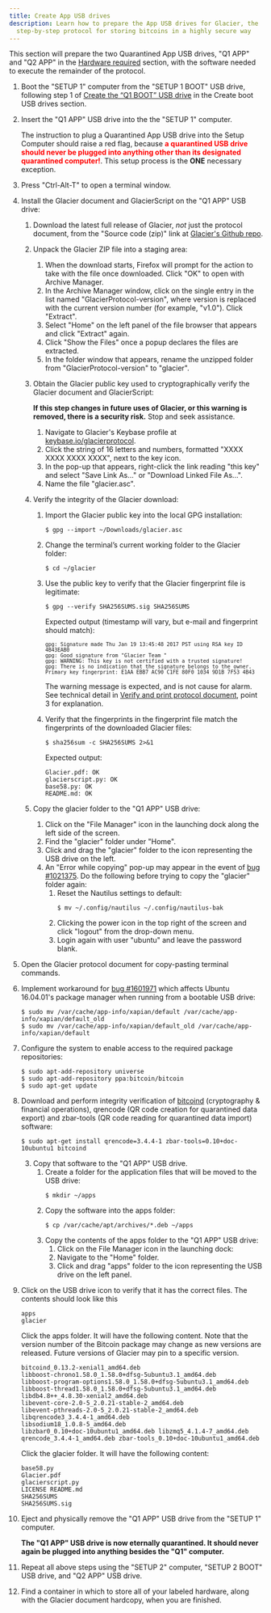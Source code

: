 ```yaml
---
title: Create App USB drives
description: Learn how to prepare the App USB drives for Glacier, the
  step-by-step protocol for storing bitcoins in a highly secure way
---
```


This section will prepare the two Quarantined App USB drives, "Q1 APP" and "Q2 APP" in the
[Hardware required](/docs/before-you-start/hardware/#eternally-quarantined) section, with
the software needed to execute the remainder of the protocol.

1. Boot the "SETUP 1" computer from the "SETUP 1 BOOT" USB drive, following step 1 of
[Create the “Q1 BOOT” USB drive](/docs/setup/create-boot-usb/#create-the-setup-1-boot-usb-drive)
in the Create boot USB drives section.
2. Insert the "Q1 APP" USB drive into the the "SETUP 1" computer.

    The instruction to plug a Quarantined App USB drive into the Setup Computer
    should raise a red flag, because  **<span style="color: red;">a quarantined USB drive
    should never be plugged into anything other than its designated quarantined computer!</span>**.
    This setup process is the **ONE** necessary exception.

3. Press "Ctrl-Alt-T" to open a terminal window.
4. Install the Glacier document and GlacierScript on the "Q1 APP" USB drive:
    1. Download the latest full release of Glacier, *not* just the protocol
    document, from the "Source code (zip)" link at
    [Glacier's Github repo](https://github.com/GlacierProtocol/GlacierProtocol/releases).
    2. Unpack the Glacier ZIP file into a staging area:
        1. When the download starts, Firefox will prompt for the action to take with the file
        once downloaded. Click "OK" to open with Archive Manager.
        2. In the Archive Manager window, click on the single entry in the list named
        "GlacierProtocol-<span class="primary">version</span>", where
        <span class="primary">version</span> is replaced with
        the current version number (for example, "v1.0"). Click "Extract".
        3. Select "Home" on the left panel of the file browser that appears and click "Extract" again.
        4. Click "Show the Files" once a popup declares the files are extracted.
        5. In the folder window that appears, rename the unzipped folder from "GlacierProtocol-<span class="primary">version</span>" to "glacier".
    3. Obtain the Glacier public key used to cryptographically verify the
    Glacier document and GlacierScript:

        **If this step changes in future uses of Glacier, or this warning is removed, there is a security risk.**
        Stop and seek assistance.

        1. Navigate to Glacier's Keybase profile at [keybase.io/glacierprotocol](https://keybase.io/glacierprotocol).
        2. Click the string of 16 letters and numbers, formatted "XXXX XXXX XXXX XXXX", next to the key icon.
        3. In the pop-up that appears, right-click the link reading "this key" and select
        "Save Link As..." or "Download Linked File As...".
        4. Name the file "glacier.asc".

    4. Verify the integrity of the Glacier download:
        1. Import the Glacier public key into the local GPG installation:
           ```
           $ gpg --import ~/Downloads/glacier.asc
           ```
        2. Change the terminal’s current working folder to the Glacier folder:
           ```
           $ cd ~/glacier
           ```
        3. Use the public key to verify that the Glacier fingerprint file is
        legitimate:
           ```
           $ gpg --verify SHA256SUMS.sig SHA256SUMS
           ```
           Expected output (timestamp will vary, but e-mail and fingerprint should match):
           <pre><code><span style="font-size: 10px;">gpg: Signature made Thu Jan 19 13:45:48 2017 PST using RSA key ID 4B43EAB0
           gpg: Good signature from "Glacier Team <contact@glacierprotocol.org>"
           gpg: WARNING: This key is not certified with a trusted signature!
           gpg: There is no indication that the signature belongs to the owner.
           Primary key fingerprint: E1AA EBB7 AC90 C1FE 80F0 1034 9D1B 7F53 4B43</span>
           </code></pre>

           The warning message is expected, and is not cause for alarm. See technical detail
           in [Verify and print protocol document](/docs/setup/verify/#document-verification), point 3 for explanation.
        4. Verify that the fingerprints in the fingerprint file match the fingerprints
        of the downloaded Glacier files:
           ```
           $ sha256sum -c SHA256SUMS 2>&1
           ```
           Expected output:
           ```
           Glacier.pdf: OK
           glacierscript.py: OK
           base58.py: OK
           README.md: OK
           ```
    5. Copy the glacier folder to the "Q1 APP" USB drive:
        1. Click on the "File Manager" icon in the launching dock along the left
        side of the screen.
        2. Find the "glacier" folder under "Home".
        3. Click and drag the "glacier" folder to the icon representing the USB
        drive on the left.
        4. An "Error while copying" pop-up may appear in the event of
        [bug #1021375](https://bugs.launchpad.net/ubuntu/+source/nautilus/+bug/1021375). Do the following before trying to copy the "glacier" folder again:
            1. Reset the Nautilus settings to default:
                ```
                $ mv ~/.config/nautilus ~/.config/nautilus-bak
                ```
            2. Clicking the power icon in the top right of the screen and click "logout" from the drop-down menu.
            3. Login again with user "ubuntu" and leave the password blank.

5. Open the Glacier protocol document for copy-pasting terminal commands.
6. Implement workaround for [bug #1601971](https://bugs.launchpad.net/ubuntu/+source/appstream/+bug/1601971)
which affects Ubuntu 16.04.01's package manager when running from a bootable USB drive:
    ```
    $ sudo mv /var/cache/app-info/xapian/default /var/cache/app-info/xapian/default_old
    $ sudo mv /var/cache/app-info/xapian/default_old /var/cache/app-info/xapian/default
    ```
7. Configure the system to enable access to the required package repositories:
    ```
    $ sudo apt-add-repository universe
    $ sudo apt-add-repository ppa:bitcoin/bitcoin
    $ sudo apt-get update
    ```
8. Download and perform integrity verification of [bitcoind](https://bitcoincore.org/)
(cryptography & financial operations), qrencode (QR code creation for quarantined data
export) and zbar-tools (QR code reading for quarantined data import) software:
    ```
    $ sudo apt-get install qrencode=3.4.4-1 zbar-tools=0.10+doc-10ubuntu1 bitcoind
    ```
    3. Copy that software to the "Q1 APP" USB drive.
        1. Create a folder for the application files that will be moved to the
        USB drive:
            ```
            $ mkdir ~/apps
            ```
        2. Copy the software into the apps folder:
            ```
            $ cp /var/cache/apt/archives/*.deb ~/apps
            ```
        3. Copy the contents of the apps folder to the "Q1 APP" USB drive:
            1. Click on the File Manager icon in the launching dock:
            2. Navigate to the "Home" folder.
            3. Click and drag "apps" folder to the icon representing
            the USB drive on the left panel.
7. Click on the USB drive icon to verify that it has the correct files. The
contents should look like this
    ```
    apps
    glacier
    ```

    Click the apps folder. It will have the following content.
    Note that the version number of the Bitcoin package may change as new
    versions are released. Future versions of Glacier may pin to a specific
    version.

    ```
    bitcoind_0.13.2-xenial1_amd64.deb
    libboost-chrono1.58.0_1.58.0+dfsg-5ubuntu3.1_amd64.deb
    libboost-program-options1.58.0_1.58.0+dfsg-5ubuntu3.1_amd64.deb
    libboost-thread1.58.0_1.58.0+dfsg-5ubuntu3.1_amd64.deb
    libdb4.8++_4.8.30-xenial2_amd64.deb
    libevent-core-2.0-5_2.0.21-stable-2_amd64.deb
    libevent-pthreads-2.0-5_2.0.21-stable-2_amd64.deb
    libqrencode3_3.4.4-1_amd64.deb
    libsodium18_1.0.8-5_amd64.deb
    libzbar0_0.10+doc-10ubuntu1_amd64.deb libzmq5_4.1.4-7_amd64.deb
    qrencode_3.4.4-1_amd64.deb zbar-tools_0.10+doc-10ubuntu1_amd64.deb
    ```
    Click the glacier folder. It will have the following content:
    ```
    base58.py
    Glacier.pdf
    glacierscript.py
    LICENSE README.md
    SHA256SUMS
    SHA256SUMS.sig
    ```
8. Eject and physically remove the "Q1 APP" USB drive from the "SETUP 1" computer.

    **The "Q1 APP" USB drive is now eternally quarantined. It should never again be
    plugged into anything besides the "Q1" computer.**

9. Repeat all above steps using the "SETUP 2" computer, "SETUP 2 BOOT" USB drive, and "Q2
APP" USB drive.
10. Find a container in which to store all of your labeled hardware, along
with the Glacier document hardcopy, when you are finished.
